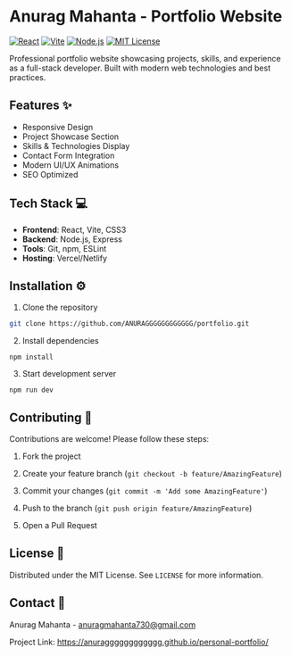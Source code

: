 # Anurag Mahanta - Portfolio Website

[![React](https://img.shields.io/badge/React-20232A?style=for-the-badge&logo=react&logoColor=61DAFB)](https://reactjs.org/)
[![Vite](https://img.shields.io/badge/Vite-B73BFE?style=for-the-badge&logo=vite&logoColor=FFD62E)](https://vitejs.dev/)
[![Node.js](https://img.shields.io/badge/Node.js-339933?style=for-the-badge&logo=nodedotjs&logoColor=white)](https://nodejs.org/)
[![MIT License](https://img.shields.io/badge/License-MIT-green.svg)](https://opensource.org/licenses/MIT)

Professional portfolio website showcasing projects, skills, and experience as a full-stack developer. Built with modern web technologies and best practices.

## Features ✨
- Responsive Design
- Project Showcase Section
- Skills & Technologies Display
- Contact Form Integration
- Modern UI/UX Animations
- SEO Optimized

## Tech Stack 💻
- **Frontend**: React, Vite, CSS3
- **Backend**: Node.js, Express
- **Tools**: Git, npm, ESLint
- **Hosting**: Vercel/Netlify

## Installation ⚙️
1. Clone the repository
```bash
git clone https://github.com/ANURAGGGGGGGGGGGG/portfolio.git
```

2. Install dependencies
```
npm install
```

3. Start development server

```
npm run dev
```
## Contributing 🤝
Contributions are welcome! Please follow these steps:

1. Fork the project

2. Create your feature branch (`git checkout -b feature/AmazingFeature`)

3. Commit your changes (`git commit -m 'Add some AmazingFeature'`)

4. Push to the branch (`git push origin feature/AmazingFeature`)

5. Open a Pull Request

## License 📄
Distributed under the MIT License. See `LICENSE` for more information.

## Contact 📧
Anurag Mahanta - anuragmahanta730@gmail.com

Project Link: https://anuragggggggggggg.github.io/personal-portfolio/
